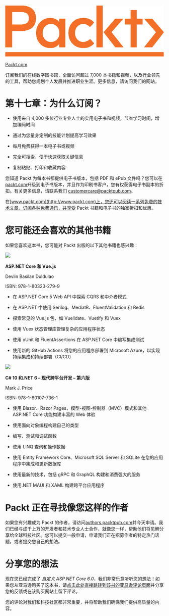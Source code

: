 ![](img/Packt_Logo_Orange__f36f26.png)

[Packt.com](http://Packt.com)

订阅我们的在线数字图书馆，全面访问超过 7,000 本书籍和视频，以及行业领先的工具，帮助您规划个人发展并推进职业生涯。更多信息，请访问我们的网站。

# 第十七章：为什么订阅？

+   使用来自 4,000 多位行业专业人士的实用电子书和视频，节省学习时间，增加编码时间

+   通过为您量身定制的技能计划提高学习效果

+   每月免费获得一本电子书或视频

+   完全可搜索，便于快速获取关键信息

+   复制粘贴、打印和收藏内容

您知道 Packt 为每本书都提供电子书版本，包括 PDF 和 ePub 文件吗？您可以在[packt.com](http://packt.com)升级到电子书版本，并且作为印刷书客户，您有权获得电子书副本的折扣。有关更多信息，请联系我们 customercare@packtpub.com。

在[www.packt.com](http://www.packt.com)上，您还可以阅读一系列免费的技术文章，订阅各种免费通讯，并享受 Packt 书籍和电子书的独家折扣和优惠。

# 您可能还会喜欢的其他书籍

如果您喜欢这本书，您可能对 Packt 出版的以下其他书籍也感兴趣：

![](https://www.packtpub.com/product/asp-net-core-and-vue-js/9781800206694)

**ASP.NET Core 和 Vue.js**

Devlin Basilan Duldulao

ISBN: 978-1-80323-279-9

+   在 ASP.NET Core 5 Web API 中探索 CQRS 和中介者模式

+   在 ASP.NET 中使用 Serilog、MediatR、FluentValidation 和 Redis

+   探索常见的 Vue.js 包，如 Vuelidate、Vuetify 和 Vuex

+   使用 Vuex 状态管理库管理复杂的应用程序状态

+   使用 xUnit 和 FluentAssertions 在 ASP.NET Core 中编写集成测试

+   使用新的 GitHub Actions 将您的应用程序部署到 Microsoft Azure，以实现持续集成和持续部署（CI/CD）

![](https://www.packtpub.com/product/c-10-and-net-6-modern-cross-platform-development-sixth-edition/9781801077361)

**C# 10 和.NET 6 – 现代跨平台开发 – 第六版**

Mark J. Price

ISBN: 978-1-80107-736-1

+   使用 Blazor、Razor Pages、模型-视图-控制器（MVC）模式和其他 ASP.NET Core 功能构建丰富的 Web 体验

+   使用面向对象编程构建自己的类型

+   编写、测试和调试函数

+   使用 LINQ 查询和操作数据

+   使用 Entity Framework Core、Microsoft SQL Server 和 SQLite 在您的应用程序中集成和更新数据库

+   使用最新的技术，包括 gRPC 和 GraphQL 构建和消费强大的服务

+   使用.NET MAUI 和 XAML 构建跨平台应用程序

# Packt 正在寻找像您这样的作者

如果您有兴趣成为 Packt 的作者，请访问[authors.packtpub.com](http://authors.packtpub.com)并今天申请。我们已经与成千上万的开发者和技术专业人士合作，就像您一样，帮助他们将见解分享给全球科技社区。您可以提交一般申请，申请我们正在招募作者的特定热门话题，或者提交您自己的想法。

# 分享您的想法

现在您已经完成了 *自定义 ASP.NET Core 6.0*，我们非常乐意听听您的想法！如果您从亚马逊购买了这本书，请[点击此处直接跳转到该书的亚马逊评论页面](https://packt.link/r/1803233605)并分享您的反馈或在该购买网站上留下评论。

您的评论对我们和科技社区都非常重要，并将帮助我们确保我们提供高质量的内容。
